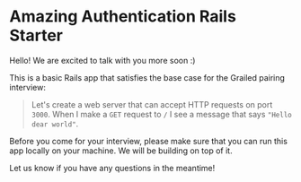 # Amazing Authentication Rails Starter

Hello! We are excited to talk with you more soon :)

This is a basic Rails app that satisfies the base case for the Grailed pairing interview:
> Let's create a web server that can accept HTTP requests on port `3000`.
> When I make a `GET` request to `/` I see a message that says `"Hello dear world"`.

Before you come for your interview, please make sure that you can run this app locally on your machine. We will be building on top of it.

Let us know if you have any questions in the meantime!
